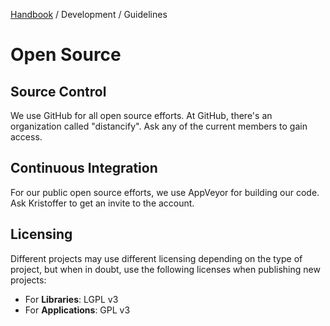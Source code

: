[Handbook](../README.md) / Development / Guidelines

# Open Source

## Source Control

We use GitHub for all open source efforts. At GitHub, there's an organization called "distancify". Ask any of the current members to gain access.

## Continuous Integration

For our public open source efforts, we use AppVeyor for building our code. Ask Kristoffer to get an invite to the account.

## Licensing

Different projects may use different licensing depending on the type of project, but when in doubt, use the following licenses when publishing new projects:

- For **Libraries**: LGPL v3
- For **Applications**: GPL v3